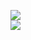 [![](https://img.shields.io/badge/Made%20With-Github%20Spray-lightgrey.svg?style=for-the-badge&logo=github)](https://github.com/Annihil/github-spray#4046)  
[![](https://i.imgur.com/2DrTn0Z.gif)](https://github.com/Annihil/github-spray)